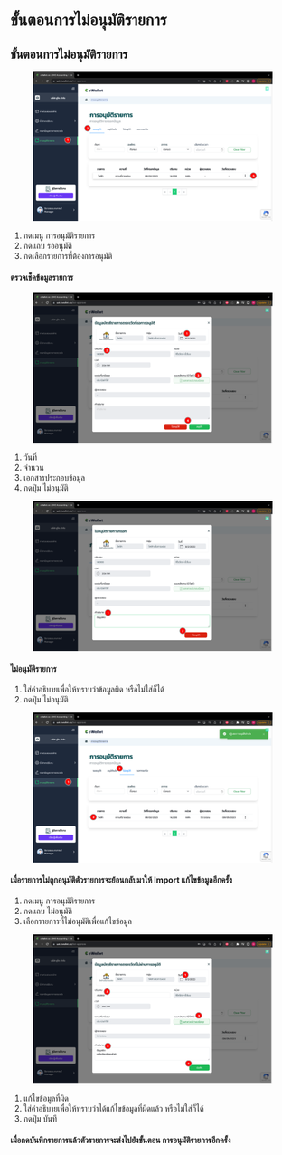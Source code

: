 # ขั้นตอนการไม่อนุมัติรายการ

## **ขั้นตอนการไม่อนุมัติรายการ**

<figure><img src="../../.gitbook/assets/image (22).png" alt=""><figcaption></figcaption></figure>

1. กดเมนู การอนุมัติรายการ
2. กดแถบ รออนุมัติ
3. กดเลือกรายการที่ต้องการอนุมัติ



#### ตรวจเช็คข้อมูลรายการ&#x20;

<figure><img src="../../.gitbook/assets/image (156).png" alt=""><figcaption></figcaption></figure>

1. วันที่
2. จำนวน
3. เอกสารประกอบข้อมูล
4. กดปุ่ม ไม่อนุมัติ



<figure><img src="../../.gitbook/assets/image (154).png" alt=""><figcaption></figcaption></figure>

#### ไม่อนุมัติรายการ

1. ใส่คำอธิบายเพื่อให้ทราบว่าข้อมูลผิด หรือไม่ใส่ก็ได้
2. กดปุ่ม ไม่อนุมัติ



<figure><img src="../../.gitbook/assets/image (208).png" alt=""><figcaption></figcaption></figure>

#### เมื่อรายการไม่ถูกอนุมัติตัวรายการจะย้อนกลับมาให้ Import แก้ไขข้อมูลอีกครั้ง

1. กดเมนู การอนุมัติรายการ
2. กดแถบ ไม่อนุมัติ
3. เลือกรายการที่ไม่อนุมัติเพื่อแก้ไขข้อมูล



<figure><img src="../../.gitbook/assets/image (116).png" alt=""><figcaption></figcaption></figure>

1. แก้ไขข้อมูลที่ผิด
2. ใส่คำอธิบายเพื่อให้ทราบว่าได้แก้ไขข้อมูลที่ผิดแล้ว หรือไม่ใส่ก็ได้
3. กดปุ่ม บันทึ

#### เมื่อกดบันทึกรายการแล้วตัวรายการจะส่งไปยังขั้นตอน การอนุมัติรายการอีกครั้ง

